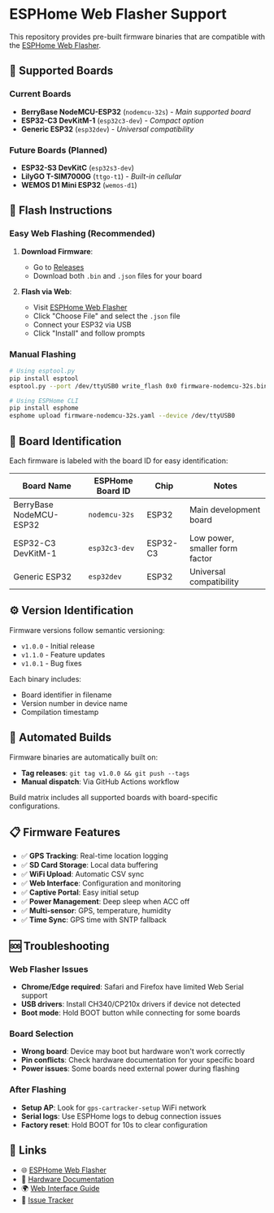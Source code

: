# ESPHome Web Flasher Support

This repository provides pre-built firmware binaries that are compatible with the [ESPHome Web Flasher](https://web.esphome.io/).

## 📱 Supported Boards

### Current Boards

- **BerryBase NodeMCU-ESP32** (`nodemcu-32s`) - *Main supported board*
- **ESP32-C3 DevKitM-1** (`esp32c3-dev`) - *Compact option*
- **Generic ESP32** (`esp32dev`) - *Universal compatibility*

### Future Boards (Planned)

- **ESP32-S3 DevKitC** (`esp32s3-dev`)
- **LilyGO T-SIM7000G** (`ttgo-t1`) - *Built-in cellular*
- **WEMOS D1 Mini ESP32** (`wemos-d1`)

## 🚀 Flash Instructions

### Easy Web Flashing (Recommended)

1. **Download Firmware**:
   - Go to [Releases](https://github.com/Ottes42/esp32-gps-cartracker/releases)
   - Download both `.bin` and `.json` files for your board

2. **Flash via Web**:
   - Visit [ESPHome Web Flasher](https://web.esphome.io/)
   - Click "Choose File" and select the `.json` file
   - Connect your ESP32 via USB
   - Click "Install" and follow prompts

### Manual Flashing

```bash
# Using esptool.py
pip install esptool
esptool.py --port /dev/ttyUSB0 write_flash 0x0 firmware-nodemcu-32s.bin

# Using ESPHome CLI
pip install esphome
esphome upload firmware-nodemcu-32s.yaml --device /dev/ttyUSB0
```

## 🔧 Board Identification

Each firmware is labeled with the board ID for easy identification:

| Board Name | ESPHome Board ID | Chip | Notes |
|------------|------------------|------|-------|
| BerryBase NodeMCU-ESP32 | `nodemcu-32s` | ESP32 | Main development board |
| ESP32-C3 DevKitM-1 | `esp32c3-dev` | ESP32-C3 | Low power, smaller form factor |
| Generic ESP32 | `esp32dev` | ESP32 | Universal compatibility |

## ⚙️ Version Identification

Firmware versions follow semantic versioning:

- `v1.0.0` - Initial release
- `v1.1.0` - Feature updates
- `v1.0.1` - Bug fixes

Each binary includes:

- Board identifier in filename
- Version number in device name
- Compilation timestamp

## 🔄 Automated Builds

Firmware binaries are automatically built on:

- **Tag releases**: `git tag v1.0.0 && git push --tags`
- **Manual dispatch**: Via GitHub Actions workflow

Build matrix includes all supported boards with board-specific configurations.

## 📋 Firmware Features

- ✅ **GPS Tracking**: Real-time location logging
- ✅ **SD Card Storage**: Local data buffering
- ✅ **WiFi Upload**: Automatic CSV sync
- ✅ **Web Interface**: Configuration and monitoring
- ✅ **Captive Portal**: Easy initial setup
- ✅ **Power Management**: Deep sleep when ACC off
- ✅ **Multi-sensor**: GPS, temperature, humidity
- ✅ **Time Sync**: GPS time with SNTP fallback

## 🆘 Troubleshooting

### Web Flasher Issues

- **Chrome/Edge required**: Safari and Firefox have limited Web Serial support
- **USB drivers**: Install CH340/CP210x drivers if device not detected
- **Boot mode**: Hold BOOT button while connecting for some boards

### Board Selection

- **Wrong board**: Device may boot but hardware won't work correctly
- **Pin conflicts**: Check hardware documentation for your specific board
- **Power issues**: Some boards need external power during flashing

### After Flashing

- **Setup AP**: Look for `gps-cartracker-setup` WiFi network
- **Serial logs**: Use ESPHome logs to debug connection issues
- **Factory reset**: Hold BOOT for 10s to clear configuration

## 🔗 Links

- 🌐 [ESPHome Web Flasher](https://web.esphome.io/)
- 📖 [Hardware Documentation](docs/HARDWARE.MD)
- 🌍 [Web Interface Guide](docs/WEB-INTERFACE.MD)
- 🐛 [Issue Tracker](https://github.com/Ottes42/esp32-gps-cartracker/issues)
